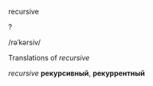recursive

?

/rəˈkərsiv/

Translations of _recursive_

_recursive_
**рекурсивный**, **рекуррентный**